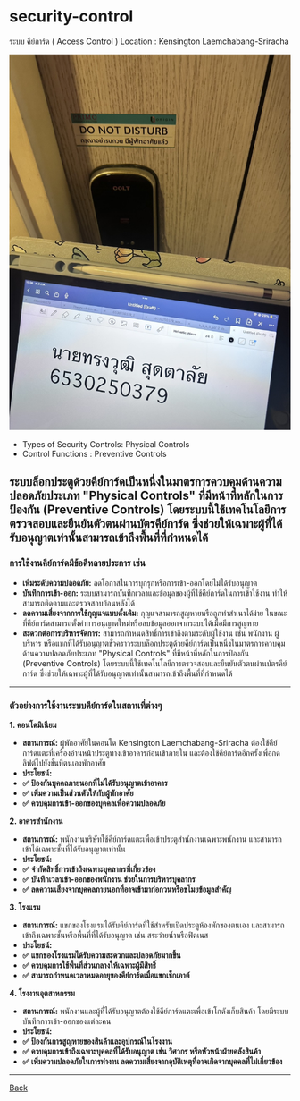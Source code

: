 # security-control

ระบบ คีย์การ์ด ( Access Control )
Location : Kensington Laemchabang-Sriracha

![scr](Picture/Sec.jpg)

 - Types of Security Controls: Physical Controls
 - Control Functions : Preventive Controls

ระบบล็อกประตูด้วยคีย์การ์ดเป็นหนึ่งในมาตรการควบคุมด้านความปลอดภัยประเภท "Physical Controls" ที่มีหน้าที่หลักในการป้องกัน (Preventive Controls) โดยระบบนี้ใช้เทคโนโลยีการตรวจสอบและยืนยันตัวตนผ่านบัตรคีย์การ์ด ซึ่งช่วยให้เฉพาะผู้ที่ได้รับอนุญาตเท่านั้นสามารถเข้าถึงพื้นที่ที่กำหนดได้
---

### **การใช้งานคีย์การ์ดมีข้อดีหลายประการ เช่น**

- **เพิ่มระดับความปลอดภัย:** ลดโอกาสในการบุกรุกหรือการเข้า-ออกโดยไม่ได้รับอนุญาต
- **บันทึกการเข้า-ออก:** ระบบสามารถบันทึกเวลาและข้อมูลของผู้ที่ใช้คีย์การ์ดในการเข้าใช้งาน ทำให้สามารถติดตามและตรวจสอบย้อนหลังได้
- **ลดความเสี่ยงจากการใช้กุญแจแบบดั้งเดิม:** กุญแจสามารถสูญหายหรือถูกทำสำเนาได้ง่าย ในขณะที่คีย์การ์ดสามารถตั้งค่าการอนุญาตใหม่หรือลบข้อมูลออกจากระบบได้เมื่อมีการสูญหาย
- **สะดวกต่อการบริหารจัดการ:** สามารถกำหนดสิทธิ์การเข้าถึงตามระดับผู้ใช้งาน เช่น พนักงาน ผู้บริหาร หรือแขกที่ได้รับอนุญาตชั่วคราวระบบล็อกประตูด้วยคีย์การ์ดเป็นหนึ่งในมาตรการควบคุมด้านความปลอดภัยประเภท "Physical Controls" ที่มีหน้าที่หลักในการป้องกัน (Preventive Controls) โดยระบบนี้ใช้เทคโนโลยีการตรวจสอบและยืนยันตัวตนผ่านบัตรคีย์การ์ด ซึ่งช่วยให้เฉพาะผู้ที่ได้รับอนุญาตเท่านั้นสามารถเข้าถึงพื้นที่ที่กำหนดได้


---
### **ตัวอย่างการใช้งานระบบคีย์การ์ดในสถานที่ต่างๆ**

**1. คอนโดมิเนียม**
- **สถานการณ์:** ผู้พักอาศัยในคอนโด Kensington Laemchabang-Sriracha ต้องใช้คีย์การ์ดแตะที่เครื่องอ่านหน้าประตูทางเข้าอาคารก่อนเข้าภายใน และต้องใช้คีย์การ์ดอีกครั้งเพื่อกดลิฟต์ไปยังชั้นที่ตนเองพักอาศัย
- **ประโยชน์:**
- **✅ ป้องกันบุคคลภายนอกที่ไม่ได้รับอนุญาตเข้าอาคาร**
- **✅ เพิ่มความเป็นส่วนตัวให้กับผู้พักอาศัย**
- **✅ ควบคุมการเข้า-ออกของบุคคลเพื่อความปลอดภัย**

**2. อาคารสำนักงาน**
- **สถานการณ์:** พนักงานบริษัทใช้คีย์การ์ดแตะเพื่อเข้าประตูสำนักงานเฉพาะพนักงาน และสามารถเข้าได้เฉพาะชั้นที่ได้รับอนุญาตเท่านั้น
- **ประโยชน์:**
- **✅ จำกัดสิทธิ์การเข้าถึงเฉพาะบุคลากรที่เกี่ยวข้อง**
- **✅ บันทึกเวลาเข้า-ออกของพนักงาน ช่วยในการบริหารบุคลากร**
- **✅ ลดความเสี่ยงจากบุคคลภายนอกที่อาจเข้ามาก่อกวนหรือขโมยข้อมูลสำคัญ**

**3. โรงแรม**
- **สถานการณ์:** แขกของโรงแรมได้รับคีย์การ์ดที่ใช้สำหรับเปิดประตูห้องพักของตนเอง และสามารถเข้าถึงเฉพาะชั้นหรือพื้นที่ที่ได้รับอนุญาต เช่น สระว่ายน้ำหรือฟิตเนส
- **ประโยชน์:**
- **✅ แขกของโรงแรมได้รับความสะดวกและปลอดภัยมากขึ้น**
- **✅ ควบคุมการใช้พื้นที่ส่วนกลางให้เฉพาะผู้มีสิทธิ์**
- **✅ สามารถกำหนดเวลาหมดอายุของคีย์การ์ดเมื่อแขกเช็กเอาต์**

**4. โรงงานอุตสาหกรรม**
- **สถานการณ์:** พนักงานและผู้ที่ได้รับอนุญาตต้องใช้คีย์การ์ดแตะเพื่อเข้าโกดังเก็บสินค้า โดยมีระบบบันทึกการเข้า-ออกของแต่ละคน
- **ประโยชน์:**
- **✅ ป้องกันการสูญหายของสินค้าและอุปกรณ์ในโรงงาน**
- **✅ ควบคุมการเข้าถึงเฉพาะบุคคลที่ได้รับอนุญาต เช่น วิศวกร หรือหัวหน้าฝ่ายคลังสินค้า**
- **✅ เพิ่มความปลอดภัยในการทำงาน ลดความเสี่ยงจากอุบัติเหตุที่อาจเกิดจากบุคคลที่ไม่เกี่ยวข้อง**

---
[Back](README.md)

